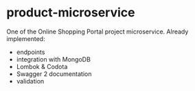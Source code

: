 # product-microservice
One of the Online Shopping Portal project microservice.
Already implemented:
- endpoints
- integration with MongoDB
- Lombok & Codota
- Swagger 2 documentation
- validation
